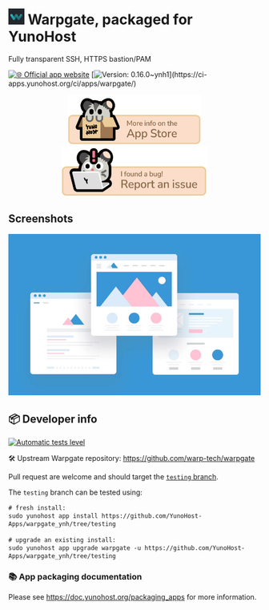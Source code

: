 <!--
N.B.: This README was automatically generated by <https://github.com/YunoHost/apps_tools/blob/main/readme_generator>
It shall NOT be edited by hand.
-->

<h1>
  <img src="https://raw.githubusercontent.com/YunoHost/apps/main/logos/warpgate.png" width="32px" alt="Logo of Warpgate">
  Warpgate, packaged for YunoHost
</h1>

Fully transparent SSH, HTTPS bastion/PAM

[![🌐 Official app website](https://img.shields.io/badge/Official_app_website-darkgreen?style=for-the-badge)](https://warpgate.null.page/)
[![Version: 0.16.0~ynh1](https://img.shields.io/badge/Version-0.16.0~ynh1-rgb(18,138,11)?style=for-the-badge)](https://ci-apps.yunohost.org/ci/apps/warpgate/)

<div align="center">
<a href="https://apps.yunohost.org/app/warpgate"><img height="100px" src="https://github.com/YunoHost/yunohost-artwork/raw/refs/heads/main/badges/neopossum-badges/badge_more_info_on_the_appstore.svg"/></a>
<a href="https://github.com/YunoHost-Apps/warpgate_ynh/issues"><img height="100px" src="https://github.com/YunoHost/yunohost-artwork/raw/refs/heads/main/badges/neopossum-badges/badge_report_an_issue.svg"/></a>
</div>


## Screenshots
![Screenshot of Warpgate](./doc/screenshots/example.jpg)

## 📦 Developer info

[![Automatic tests level](https://apps.yunohost.org/badge/cilevel/warpgate)](https://ci-apps.yunohost.org/ci/apps/warpgate/)

🛠️ Upstream Warpgate repository: <https://github.com/warp-tech/warpgate>

Pull request are welcome and should target the [`testing` branch](https://github.com/YunoHost-Apps/warpgate_ynh/tree/testing).

The `testing` branch can be tested using:
```
# fresh install:
sudo yunohost app install https://github.com/YunoHost-Apps/warpgate_ynh/tree/testing

# upgrade an existing install:
sudo yunohost app upgrade warpgate -u https://github.com/YunoHost-Apps/warpgate_ynh/tree/testing
```

### 📚 App packaging documentation

Please see <https://doc.yunohost.org/packaging_apps> for more information.